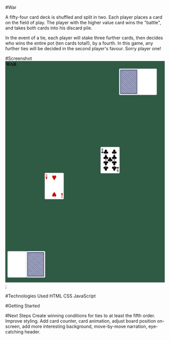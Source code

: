 #War

A fifty-four card deck is shuffled and split in two. Each player places a card on the field of play. The player with the higher value card wins the "battle", and takes both cards into his discard pile.

In the event of a tie, each player will stake three further cards, then decides who wins the entire pot (ten cards total!), by a fourth. In this game, any further ties will be decided in the second player's favour. Sorry player one!

#Screenshot
![](war-screenshot.jpg);

#Technologies Used
HTML
CSS
JavaScript

#Getting Started

#Next Steps
Create winning conditions for ties to at least the fifth order.
Improve styling. Add card counter, card animation, adjust board position on-screen, add more interesting background, move-by-move narration, eye-catching header.